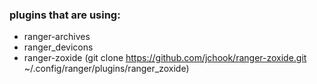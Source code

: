 ### plugins that are using:
- ranger-archives
- ranger_devicons
- ranger-zoxide (git clone https://github.com/jchook/ranger-zoxide.git ~/.config/ranger/plugins/ranger_zoxide)